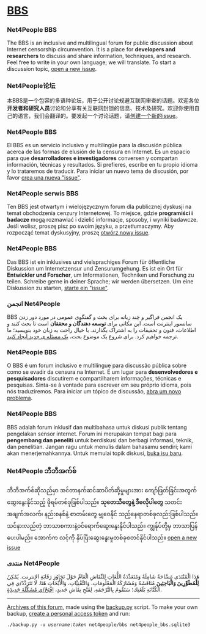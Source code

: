 # [BBS](https://github.com/net4people/bbs/issues)

### Net4People BBS
The BBS is an inclusive and multilingual forum for public discussion about Internet censorship circumvention. It is a place for **developers and researchers** to discuss and share information, techniques, and research. Feel free to write in your own language; we will translate. To start a discussion topic, [open a new issue](https://github.com/net4people/bbs/issues/new).

### Net4People论坛
本BBS是一个包容的多语种论坛，用于公开讨论规避互联网审查的话题。欢迎各位**开发者和研究人员**讨论和分享有关互联网封锁的信息、技术及研究。欢迎你使用自己的语言，我们会翻译的。要发起一个讨论话题，请[创建一个新的issue](https://github.com/net4people/bbs/issues/new)。

### Net4People BBS
El BBS es un servicio inclusivo y multilingüe para la discusión pública acerca de las formas de elusión de la censura en Internet. Es un espacio para que **desarrolladores e investigadores** conversen y compartan información, técnicas y resultados. Si prefieres, escribe en tu propio idioma y lo trataremos de traducir. Para iniciar un nuevo tema de discusión, por favor [crea una nueva "issue"](https://github.com/net4people/bbs/issues/new).

### Net4People serwis BBS
Ten BBS jest otwartym i wielojęzycznym forum dla publicznej dyskusji na temat obchodzenia cenzury Internetowej. To miejsce, gdzie **programiści i badacze** mogą rozmawiać i dzielić informacje, sposoby, i wyniki badawcze. Jeśli wolisz, proszę pisz po swoim języku, a przetłumaczymy. Aby rozpocząć temat dyskusyjny, proszę [otwórz nowy issue](https://github.com/net4people/bbs/issues/new).

### Net4People BBS
Das BBS ist ein inklusives und vielsprachiges Forum für öffentliche Diskussion um Internetzensur und Zensurumgehung. Es ist ein Ort für **Entwickler und Forscher**, um Informationen, Techniken und Forschung zu teilen. Schreibe gerne in deiner Sprache; wir werden übersetzen. Um eine Diskussion zu starten, [starte ein "issue"](https://github.com/net4people/bbs/issues/new).

### &rlm;انجمن Net4People&zwnj;

&rlm;BBS یک انجمن فراگیر و چند زبانه برای بحث و گفتگوی عمومی در مورد دور زدن سانسور اینترنت است. این مکانی برای **توسعه دهندگان و محققان** است تا بحث کنند و اطلاعات، فنون و تحقیقات را به اشتراک بگذارند. با خیال راحت به زبان خود بنویسید؛ ما ترجمه خواهیم کرد. برای شروع یک موضوع بحث، [یک مسئله ی جدید ایجاد کنید](https://github.com/net4people/bbs/issues/new).&zwnj;

### Net4People BBS
O BBS é um forum inclusivo e multilíngue para discussão pública sobre como se evadir da censura na Internet. É um lugar para **desenvolvedores e pesquisadores** discutirem e compartilharem informações, técnicas e pesquisas. Sinta-se à vontade para escrever em seu próprio idioma, pois nós traduziremos. Para iniciar um tópico de discussão, [abra um novo problema](https://github.com/net4people/bbs/issues/new).

### Net4People BBS
BBS adalah forum inklusif dan multibahasa untuk diskusi publik tentang pengelakan sensor internet. Forum ini merupakan tempat bagi para **pengembang dan peneliti** untuk berdiskusi dan berbagi informasi, teknik, dan penelitian. Jangan ragu untuk menulis dalam bahasamu sendiri; kami akan menerjemahkannya. Untuk memulai topik diskusi, [buka isu baru](https://github.com/net4people/bbs/issues/new).

### Net4People ဘီဘီအက်စ်
ဘီဘီအက်စ်ဆိုသည်မှာ အင်တာနက်ဆင်ဆာပိတ်ဆို့မှုများအား ကျော်ဖြတ်ခြင်းအတွက် ဆွေးနွေးနိုင်သည့် ဖိုရမ်တစ်ခုဖြစ်ပါသည်။ **သုတေသီတွေနဲ့ ဒီဗလိုပါတွေ** သတင်းအချက်အလက်၊ နည်းစနစ်နဲ့ စာတမ်းတွေ မျှဝေနိုင်
သည့်နေရာတစ်ခုလည်းဖြစ်ပါသည်။သင်နားလည်တဲ့ ဘာသာစကားနဲ့ဝင်ရောက်ဆွေးနွေးနိုင်ပါသည်။ ကျွန်ုပ်တို့မှ ဘာသာပြန်ပေးပါမည်။
အောက်က လင့်ကို နှိပ်ပြီးဆွေးနွေးမှုတစ်ခုစတင်နိုင်ပါသည်။
[open a new issue](https://github.com/net4people/bbs/issues/new)

### &rlm;منتدى Net4People&zwnj;
&rlm;هَذَا الْمُنْتَدَى مَسَّاحَةٌ شَامِلَةٌ وَمُتَعَدِّدَةُ اللُّغَاتِ لِلنِّقَاشِ الْعَامِّ حَوْلَ تَجَاوُزِ رَقَابَةِ الإنترنت. يُمْكِنُ **لِلْمُطَوِّرِينَ وَالْبَاحِثِينَ** مُنَاقَشَةُ وَمُشَارَكَةُ الْمَعْلُومَاتِ، وَالتِّقْنِيَّاتِ، وَالْأَبْحَاثِ هُنَا. لَا تَتَرَدَّدْ/ي فِي الْكُتَّابَةِ بَلَغَتِك؛ سَنَقُومُ بِالتَّرْجَمَةِ. لِفَتْحِ نِقَاشِ جَديدٍ، [اِفْتَحْ/ي مُشَكَّلَةَ جَديدَةٍ](https://github.com/net4people/bbs/issues/new).&zwnj;

----

[Archives of this forum](https://archive.org/search.php?query=source%3A%22https%3A%2F%2Fgithub.com%2Fnet4people%2Fbbs%22&sort=-date), made using the [backup.py](backup.py) script. To make your own backup, [create a personal access token](https://docs.github.com/en/github/authenticating-to-github/creating-a-personal-access-token) and run:
<pre><code>./backup.py -u <var>username</var>:<var>token</var> net4people/bbs net4people_bbs.sqlite3</code></pre>
